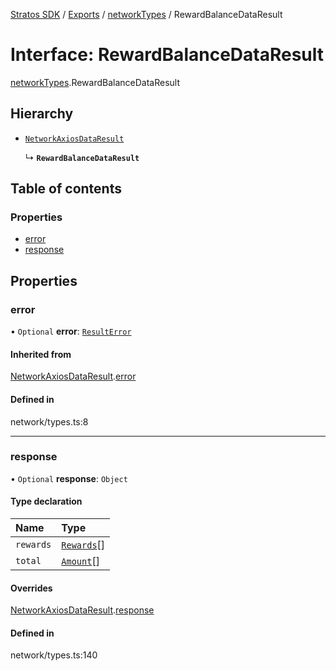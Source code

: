 [Stratos SDK](../README.md) / [Exports](../modules.md) / [networkTypes](../modules/networkTypes.md) / RewardBalanceDataResult

# Interface: RewardBalanceDataResult

[networkTypes](../modules/networkTypes.md).RewardBalanceDataResult

## Hierarchy

- [`NetworkAxiosDataResult`](networkTypes.NetworkAxiosDataResult.md)

  ↳ **`RewardBalanceDataResult`**

## Table of contents

### Properties

- [error](networkTypes.RewardBalanceDataResult.md#error)
- [response](networkTypes.RewardBalanceDataResult.md#response)

## Properties

### error

• `Optional` **error**: [`ResultError`](networkTypes.ResultError.md)

#### Inherited from

[NetworkAxiosDataResult](networkTypes.NetworkAxiosDataResult.md).[error](networkTypes.NetworkAxiosDataResult.md#error)

#### Defined in

network/types.ts:8

___

### response

• `Optional` **response**: `Object`

#### Type declaration

| Name | Type |
| :------ | :------ |
| `rewards` | [`Rewards`](networkTypes.Rewards.md)[] |
| `total` | [`Amount`](networkTypes.Amount.md)[] |

#### Overrides

[NetworkAxiosDataResult](networkTypes.NetworkAxiosDataResult.md).[response](networkTypes.NetworkAxiosDataResult.md#response)

#### Defined in

network/types.ts:140
